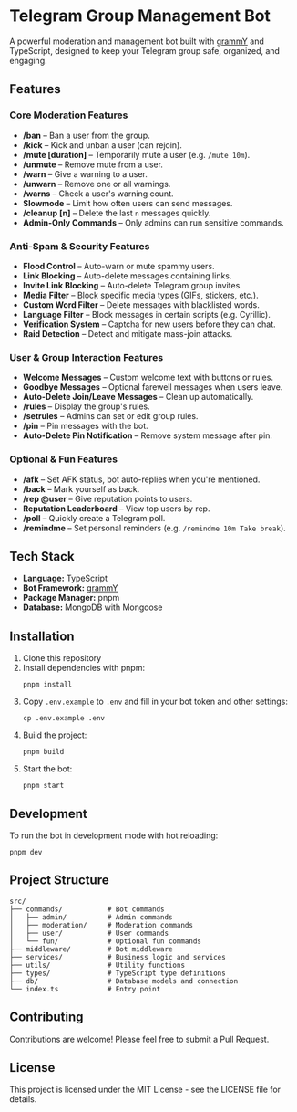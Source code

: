 # Telegram Group Management Bot

A powerful moderation and management bot built with [grammY](https://grammy.dev) and TypeScript, designed to keep your Telegram group safe, organized, and engaging.

## Features

### Core Moderation Features

- **/ban** – Ban a user from the group.
- **/kick** – Kick and unban a user (can rejoin).
- **/mute [duration]** – Temporarily mute a user (e.g. `/mute 10m`).
- **/unmute** – Remove mute from a user.
- **/warn** – Give a warning to a user.
- **/unwarn** – Remove one or all warnings.
- **/warns** – Check a user's warning count.
- **Slowmode** – Limit how often users can send messages.
- **/cleanup [n]** – Delete the last `n` messages quickly.
- **Admin-Only Commands** – Only admins can run sensitive commands.

### Anti-Spam & Security Features

- **Flood Control** – Auto-warn or mute spammy users.
- **Link Blocking** – Auto-delete messages containing links.
- **Invite Link Blocking** – Auto-delete Telegram group invites.
- **Media Filter** – Block specific media types (GIFs, stickers, etc.).
- **Custom Word Filter** – Delete messages with blacklisted words.
- **Language Filter** – Block messages in certain scripts (e.g. Cyrillic).
- **Verification System** – Captcha for new users before they can chat.
- **Raid Detection** – Detect and mitigate mass-join attacks.

### User & Group Interaction Features

- **Welcome Messages** – Custom welcome text with buttons or rules.
- **Goodbye Messages** – Optional farewell messages when users leave.
- **Auto-Delete Join/Leave Messages** – Clean up automatically.
- **/rules** – Display the group's rules.
- **/setrules** – Admins can set or edit group rules.
- **/pin** – Pin messages with the bot.
- **Auto-Delete Pin Notification** – Remove system message after pin.

### Optional & Fun Features

- **/afk** – Set AFK status, bot auto-replies when you're mentioned.
- **/back** – Mark yourself as back.
- **/rep @user** – Give reputation points to users.
- **Reputation Leaderboard** – View top users by rep.
- **/poll** – Quickly create a Telegram poll.
- **/remindme** – Set personal reminders (e.g. `/remindme 10m Take break`).

## Tech Stack

- **Language:** TypeScript
- **Bot Framework:** [grammY](https://grammy.dev)
- **Package Manager:** pnpm
- **Database:** MongoDB with Mongoose

## Installation

1. Clone this repository
2. Install dependencies with pnpm:
   ```
   pnpm install
   ```
3. Copy `.env.example` to `.env` and fill in your bot token and other settings:
   ```
   cp .env.example .env
   ```
4. Build the project:
   ```
   pnpm build
   ```
5. Start the bot:
   ```
   pnpm start
   ```

## Development

To run the bot in development mode with hot reloading:

```
pnpm dev
```

## Project Structure

```
src/
├── commands/           # Bot commands
│   ├── admin/          # Admin commands
│   ├── moderation/     # Moderation commands
│   ├── user/           # User commands
│   └── fun/            # Optional fun commands
├── middleware/         # Bot middleware
├── services/           # Business logic and services
├── utils/              # Utility functions
├── types/              # TypeScript type definitions
├── db/                 # Database models and connection
└── index.ts            # Entry point
```

## Contributing

Contributions are welcome! Please feel free to submit a Pull Request.

## License

This project is licensed under the MIT License - see the LICENSE file for details. 